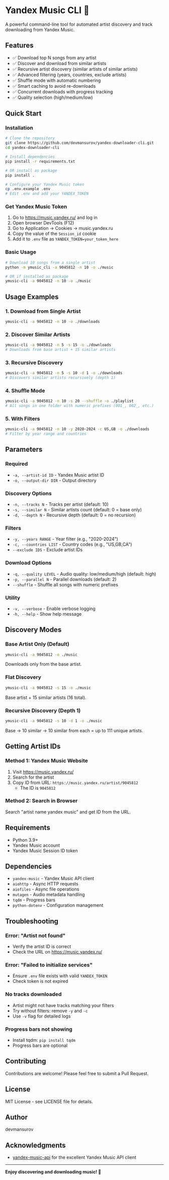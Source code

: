# Yandex Music CLI 🎵

A powerful command-line tool for automated artist discovery and track downloading from Yandex Music.

## Features

- ✅ Download top N songs from any artist
- ✅ Discover and download from similar artists
- ✅ Recursive artist discovery (similar artists of similar artists)
- ✅ Advanced filtering (years, countries, exclude artists)
- ✅ Shuffle mode with automatic numbering
- ✅ Smart caching to avoid re-downloads
- ✅ Concurrent downloads with progress tracking
- ✅ Quality selection (high/medium/low)

## Quick Start

### Installation

```bash
# Clone the repository
git clone https://github.com/devmansurov/yandex-downloader-cli.git
cd yandex-downloader-cli

# Install dependencies
pip install -r requirements.txt

# OR install as package
pip install .

# Configure your Yandex Music token
cp .env.example .env
# Edit .env and add your YANDEX_TOKEN
```

### Get Yandex Music Token

1. Go to https://music.yandex.ru/ and log in
2. Open browser DevTools (F12)
3. Go to Application → Cookies → music.yandex.ru
4. Copy the value of the `Session_id` cookie
5. Add it to `.env` file as `YANDEX_TOKEN=your_token_here`

### Basic Usage

```bash
# Download 10 songs from a single artist
python -m ymusic_cli -a 9045812 -n 10 -o ./music

# OR if installed as package
ymusic-cli -a 9045812 -n 10 -o ./music
```

## Usage Examples

### 1. Download from Single Artist
```bash
ymusic-cli -a 9045812 -n 10 -o ./downloads
```

### 2. Discover Similar Artists
```bash
ymusic-cli -a 9045812 -n 5 -s 15 -o ./downloads
# Downloads from base artist + 15 similar artists
```

### 3. Recursive Discovery
```bash
ymusic-cli -a 9045812 -n 5 -s 10 -d 1 -o ./downloads
# Discovers similar artists recursively (depth 1)
```

### 4. Shuffle Mode
```bash
ymusic-cli -a 9045812 -n 10 -s 20 --shuffle -o ./playlist
# All songs in one folder with numeric prefixes (001_, 002_, etc.)
```

### 5. With Filters
```bash
ymusic-cli -a 9045812 -n 10 -y 2020-2024 -c US,GB -o ./downloads
# Filter by year range and countries
```

## Parameters

### Required
- `-a, --artist-id ID` - Yandex Music artist ID
- `-o, --output-dir DIR` - Output directory

### Discovery Options
- `-n, --tracks N` - Tracks per artist (default: 10)
- `-s, --similar N` - Similar artists count (default: 0 = base only)
- `-d, --depth N` - Recursive depth (default: 0 = no recursion)

### Filters
- `-y, --years RANGE` - Year filter (e.g., "2020-2024")
- `-c, --countries LIST` - Country codes (e.g., "US,GB,CA")
- `--exclude IDS` - Exclude artist IDs

### Download Options
- `-q, --quality LEVEL` - Audio quality: low/medium/high (default: high)
- `-p, --parallel N` - Parallel downloads (default: 2)
- `--shuffle` - Shuffle all songs with numeric prefixes

### Utility
- `-v, --verbose` - Enable verbose logging
- `-h, --help` - Show help message

## Discovery Modes

### Base Artist Only (Default)
```bash
ymusic-cli -a 9045812 -o ./music
```
Downloads only from the base artist.

### Flat Discovery
```bash
ymusic-cli -a 9045812 -s 15 -o ./music
```
Base artist + 15 similar artists (16 total).

### Recursive Discovery (Depth 1)
```bash
ymusic-cli -a 9045812 -s 10 -d 1 -o ./music
```
Base → 10 similar → 10 similar from each = up to 111 unique artists.

## Getting Artist IDs

### Method 1: Yandex Music Website
1. Visit https://music.yandex.ru/
2. Search for the artist
3. Copy ID from URL: `https://music.yandex.ru/artist/9045812`
   - The ID is `9045812`

### Method 2: Search in Browser
Search "artist name yandex music" and get ID from the URL.

## Requirements

- Python 3.9+
- Yandex Music account
- Yandex Music Session ID token

## Dependencies

- `yandex-music` - Yandex Music API client
- `aiohttp` - Async HTTP requests
- `aiofiles` - Async file operations
- `mutagen` - Audio metadata handling
- `tqdm` - Progress bars
- `python-dotenv` - Configuration management

## Troubleshooting

### Error: "Artist not found"
- Verify the artist ID is correct
- Check the URL on https://music.yandex.ru/

### Error: "Failed to initialize services"
- Ensure `.env` file exists with valid `YANDEX_TOKEN`
- Check token is not expired

### No tracks downloaded
- Artist might not have tracks matching your filters
- Try without filters: remove `-y` and `-c`
- Use `-v` flag for detailed logs

### Progress bars not showing
- Install tqdm: `pip install tqdm`
- Progress bars are optional

## Contributing

Contributions are welcome! Please feel free to submit a Pull Request.

## License

MIT License - see LICENSE file for details.

## Author

devmansurov

## Acknowledgments

- [yandex-music-api](https://github.com/MarshalX/yandex-music-api) for the excellent Yandex Music API client

---

**Enjoy discovering and downloading music! 🎵**

